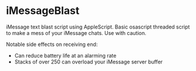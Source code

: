 iMessageBlast
=============

iMessage text blast script using AppleScript.
Basic osascript threaded script to make a mess of your iMessage chats.
Use with caution. 

Notable side effects on receiving end:
- Can reduce battery life at an alarming rate
- Stacks of over 250 can overload your iMessage server buffer
